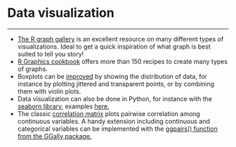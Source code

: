 # Data visualization
---

- [The R graph gallery](https://r-graph-gallery.com/index.html) is an excellent resource on many different types of visualizations. Ideal to get a quick inspiration of what graph is best suited to tell you story!
- [R Graphics cookbook](https://r-graphics.org/) offers more than 150 recipes to create many types of graphs.
- Boxplots can be [improved](https://cedricscherer.netlify.app/2019/08/05/a-ggplot2-tutorial-for-beautiful-plotting-in-r/#charts) by showing the distribution of data, for instance by plotting jittered and transparent points, or by combining them with violin plots.
- Data visualization can also be done in Python, for instance with the [seaborn library](https://seaborn.pydata.org/index.html), examples [here.](https://mlwhiz.com/blog/2019/04/19/awesome_seaborn_visuals/)
- The classic [correlation matrix](http://www.sthda.com/english/wiki/correlation-matrix-a-quick-start-guide-to-analyze-format-and-visualize-a-correlation-matrix-using-r-software) plots pairwise correlation among continuous variables. A handy extension including continuous and categorical variables can be implemented with the [ggpairs() function from the GGally package.](https://ggobi.github.io/ggally/articles/ggpairs.html)
